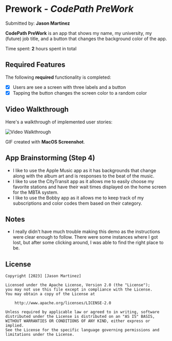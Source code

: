 # Prework - *CodePath PreWork*

Submitted by: **Jason Martinez**

**CodePath PreWork** is an app that shows my name, my university, my (future) job title, and a button that changes the background color of the app.

Time spent: **2** hours spent in total

## Required Features

The following **required** functionality is completed:

- [x] Users are see a screen with three labels and a button
- [x] Tapping the button changes the screen color to a random color

## Video Walkthrough

Here's a walkthrough of implemented user stories:

<img src='https://lh3.googleusercontent.com/drive-viewer/AITFw-w4CHoJCASg8V5oWNfy8mXTy9_UHvQ3Ks_WNJfh5-7bsm9C4YEdP9ceCAbhevZipgxCtrhY6EFExcFn_L-yum8zmf7o7g=s1600' title='Video Walkthrough' width='' alt='Video Walkthrough' />


GIF created with **MacOS Screenshot**.
## App Brainstorming (Step 4)

- I like to use the Apple Music app as it has backgrounds that change along with the album art and is responses to the beat of the music.
- I like to use the CityTransit app as it allows me to easily choose my favorite stations and have their wait times displayed on the home screen for the MBTA system.
- I like to use the Bobby app as it allows me to keep track of my subscriptions and color codes them based on their category.

## Notes

- I really didn't have much trouble making this demo as the instructions were clear enough to follow. There were some instances where I got lost, but after some clicking around, I was able to find the right place to be.

## License

    Copyright [2023] [Jason Martinez]

    Licensed under the Apache License, Version 2.0 (the "License");
    you may not use this file except in compliance with the License.
    You may obtain a copy of the License at

        http://www.apache.org/licenses/LICENSE-2.0

    Unless required by applicable law or agreed to in writing, software
    distributed under the License is distributed on an "AS IS" BASIS,
    WITHOUT WARRANTIES OR CONDITIONS OF ANY KIND, either express or implied.
    See the License for the specific language governing permissions and
    limitations under the License.